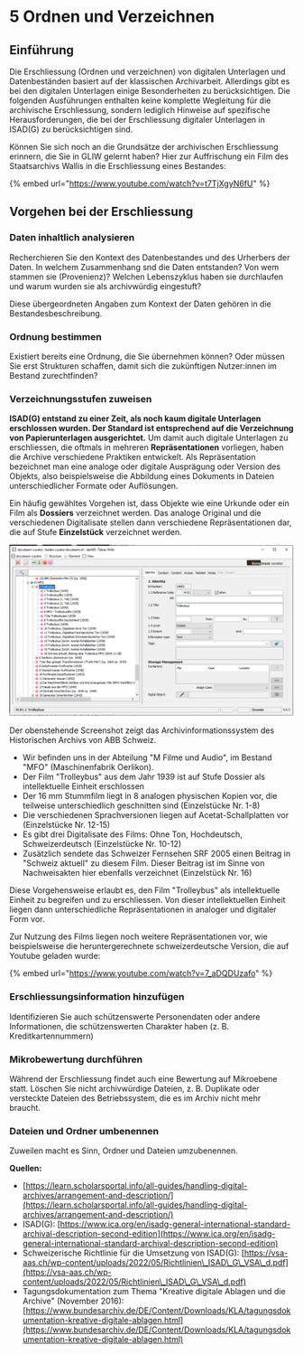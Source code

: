 # 5 Ordnen und Verzeichnen

## Einführung

Die Erschliessung (Ordnen und verzeichnen) von digitalen Unterlagen und Datenbeständen basiert auf der klassischen Archivarbeit. Allerdings gibt es bei den digitalen Unterlagen einige Besonderheiten zu berücksichtigen. Die folgenden Ausführungen enthalten keine komplette Wegleitung für die archivische Erschliessung, sondern lediglich Hinweise auf spezifische Herausforderungen, die bei der Erschliessung digitaler Unterlagen in ISAD(G) zu berücksichtigen sind.

Können Sie sich noch an die Grundsätze der archivischen Erschliessung erinnern, die Sie in GLIW gelernt haben? Hier zur Auffrischung ein Film des Staatsarchivs Wallis in die Erschliessung eines Bestandes:

{% embed url="https://www.youtube.com/watch?v=t7TjXgyN6fU" %}

## Vorgehen bei der Erschliessung

### Daten inhaltlich analysieren

Recherchieren Sie den Kontext des Datenbestandes und des Urherbers der Daten. In welchem Zusammenhang snd die Daten entstanden? Von wem stammen sie (Provenienz)? Welchen Lebenszyklus haben sie durchlaufen und warum wurden sie als archivwürdig eingestuft?

Diese übergeordneten Angaben zum Kontext der Daten gehören in die Bestandesbeschreibung.

### Ordnung bestimmen

Existiert bereits eine Ordnung, die Sie übernehmen können? Oder müssen Sie erst Strukturen schaffen, damit sich die zukünftigen Nutzer:innen im Bestand zurechtfinden?

### Verzeichnungsstufen zuweisen

**ISAD(G) entstand zu einer Zeit, als noch kaum digitale Unterlagen erschlossen wurden. Der Standard ist entsprechend auf die Verzeichnung von Papierunterlagen ausgerichtet.** Um damit auch digitale Unterlagen zu erschliessen, die oftmals in mehreren **Repräsentationen** vorliegen, haben die Archive verschiedene Praktiken entwickelt. Als Repräsentation bezeichnet man eine analoge oder digitale Ausprägung oder Version des Objekts, also beispielsweise die Abbildung eines Dokuments in Dateien unterschiedlicher Formate oder Auflösungen.

Ein häufig gewähltes Vorgehen ist, dass Objekte wie eine Urkunde oder ein Film als **Dossiers** verzeichnet werden. Das analoge Original und die verschiedenen Digitalisate stellen dann verschiedene Repräsentationen dar, die auf Stufe **Einzelstück** verzeichnet werden.

![Screenshot Historisches Archiv ABB Schweiz](<.gitbook/assets/image (2) (2).png>)

Der obenstehende Screenshot zeigt das Archivinformationssystem des Historischen Archivs von ABB Schweiz.

* Wir befinden uns in der Abteilung "M Filme und Audio",  im Bestand "MFO" (Maschinenfabrik Oerlikon).
* Der Film "Trolleybus" aus dem Jahr 1939 ist auf Stufe Dossier als intellektuelle Einheit erschlossen
* Der 16 mm Stummfilm liegt in 8 analogen physischen Kopien vor, die teilweise unterschiedlich geschnitten sind (Einzelstücke Nr. 1-8)
* Die verschiedenen Sprachversionen liegen auf Acetat-Schallplatten vor (Einzelstücke Nr. 12-15)
* Es gibt drei Digitalisate des Films: Ohne Ton, Hochdeutsch, Schweizerdeutsch (Einzelstücke Nr. 10-12)
* Zusätzlich sendete das Schweizer Fernsehen SRF 2005 einen Beitrag in "Schweiz aktuell" zu diesem Film. Dieser Beitrag ist im Sinne von Nachweisakten hier ebenfalls verzeichnet (Einzelstück Nr. 16)

Diese Vorgehensweise erlaubt es, den Film "Trolleybus" als intellektuelle Einheit zu begreifen und zu erschliessen. Von dieser intellektuellen Einheit liegen dann unterschiedliche Repräsentationen in analoger und digitaler Form vor.

Zur Nutzung des Films liegen noch weitere Repräsentationen vor, wie beispielsweise die heruntergerechnete schweizerdeutsche Version, die auf Youtube geladen wurde:

{% embed url="https://www.youtube.com/watch?v=7_aDQDUzafo" %}

### Erschliessungsinformation hinzufügen

Identifizieren Sie auch schützenswerte Personendaten oder andere Informationen, die schützenswerten Charakter haben (z. B. Kreditkartennummern)

### Mikrobewertung durchführen

Während der Erschliessung findet auch eine Bewertung auf Mikroebene statt. Löschen Sie nicht archivwürdige Dateien, z. B. Duplikate oder versteckte Dateien des Betriebssystem, die es im Archiv nicht mehr braucht.

### Dateien und Ordner umbenennen

Zuweilen macht es Sinn, Ordner und Dateien umzubenennen.&#x20;

**Quellen:**

* [https://learn.scholarsportal.info/all-guides/handling-digital-archives/arrangement-and-description/](https://learn.scholarsportal.info/all-guides/handling-digital-archives/arrangement-and-description/)
* ISAD(G): [https://www.ica.org/en/isadg-general-international-standard-archival-description-second-edition](https://www.ica.org/en/isadg-general-international-standard-archival-description-second-edition)
* Schweizerische Richtlinie für die Umsetzung von ISAD(G): [https://vsa-aas.ch/wp-content/uploads/2022/05/Richtlinien\_ISAD\_G\_VSA\_d.pdf](https://vsa-aas.ch/wp-content/uploads/2022/05/Richtlinien\_ISAD\_G\_VSA\_d.pdf)
* Tagungsdokumentation zum Thema "Kreative digitale Ablagen und die Archive" (November 2016): [https://www.bundesarchiv.de/DE/Content/Downloads/KLA/tagungsdokumentation-kreative-digitale-ablagen.html](https://www.bundesarchiv.de/DE/Content/Downloads/KLA/tagungsdokumentation-kreative-digitale-ablagen.html)
